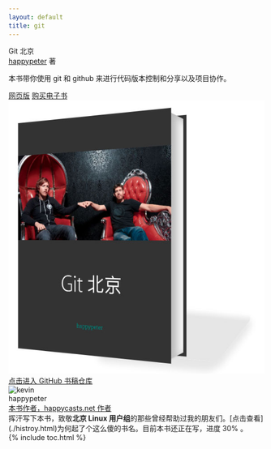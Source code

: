 ```yaml
---
layout: default
title: git
---
```

<section class='book'>
  <div class='wrapper-inside clearfix'>
    <div class='top-large'>
      <div class='book-title'>
        Git 北京
      </div>
      <div class='book-author'>
        <a href="https://github.com/happypeter">happypeter</a> 著
      </div>
      <p class='book-description'>
        本书带你使用 git 和 github 来进行代码版本控制和分享以及项目协作。
      </p>
      <a href="http://happypeter.github.io/gitbeijing#read" class="read-btn">网页版</a>
      <a href="https://selfstore.io/products/266" class="read-btn">购买电子书</a>
    </div>
    <img alt="git" class="book-image" src="images/cover_3d.jpg"/>
  </div>
</section>
<div class="divider">
  <a href="https://github.com/happypeter/gitbeijing">点击进入 GitHub 书稿仓库</a>
</div>
<div class="reviewers">
  <div class="name-card">
    <img src="https://avatars1.githubusercontent.com/u/72467?v=3&s=460" alt="kevin">
    <div class="text">
      <div class="name">
       happypeter
      </div>
      <div class="job-title"><a href="http://www.happycasts.net/">本书作者，happycasts.net 作者</a></div>
      挥汗写下本书，致敬<b>北京 Linux 用户组</b>的那些曾经帮助过我的朋友们。[点击查看](./histroy.html)为何起了个这么傻的书名。目前本书还正在写，进度 30% 。
    </div>
  </div>
</div>
{% include toc.html %}
